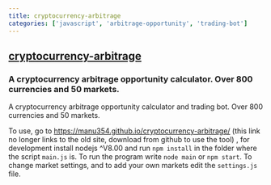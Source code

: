 ```yaml
---
title: cryptocurrency-arbitrage
categories: ['javascript', 'arbitrage-opportunity', 'trading-bot']
---
```

## [cryptocurrency-arbitrage](https://github.com/manu354/cryptocurrency-arbitrage)

### A cryptocurrency arbitrage opportunity calculator. Over 800 currencies and 50 markets.

A cryptocurrency arbitrage opportunity calculator and trading bot. Over 800 currencies and 50 markets.

To use, go to https://manu354.github.io/cryptocurrency-arbitrage/ (this link no longer links to the old site, download from github to use the tool) , for development install nodejs ^V8.00 and run `npm install` in the folder where the script `main.js` is. To run the program write `node main` or `npm start`. To change market settings, and to add your own markets edit the `settings.js` file.
